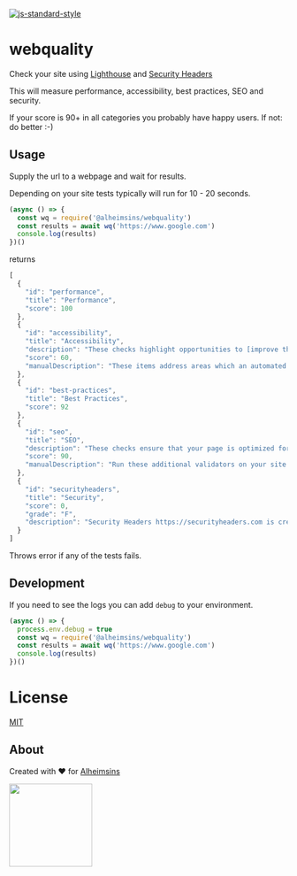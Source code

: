[![js-standard-style](https://img.shields.io/badge/code%20style-standard-brightgreen.svg?style=flat)](https://github.com/feross/standard)

# webquality

Check your site using [Lighthouse](https://developers.google.com/web/tools/lighthouse/) and [Security Headers](https://securityheaders.com/)

This will measure performance, accessibility, best practices, SEO and security.

If your score is 90+ in all categories you probably have happy users. If not: do better :-)

## Usage

Supply the url to a webpage and wait for results.

Depending on your site tests typically will run for 10 - 20 seconds.

```JavaScript
(async () => {
  const wq = require('@alheimsins/webquality')
  const results = await wq('https://www.google.com')
  console.log(results)
})()
```

returns

```JavaScript
[
  {
    "id": "performance",
    "title": "Performance",
    "score": 100
  },
  {
    "id": "accessibility",
    "title": "Accessibility",
    "description": "These checks highlight opportunities to [improve the accessibility of your web app](https://developers.google.com/web/fundamentals/accessibility). Only a subset of accessibility issues can be automatically detected so manual testing is also encouraged.",
    "score": 60,
    "manualDescription": "These items address areas which an automated testing tool cannot cover. Learn more in our guide on [conducting an accessibility review](https://developers.google.com/web/fundamentals/accessibility/how-to-review)."
  },
  {
    "id": "best-practices",
    "title": "Best Practices",
    "score": 92
  },
  {
    "id": "seo",
    "title": "SEO",
    "description": "These checks ensure that your page is optimized for search engine results ranking. There are additional factors Lighthouse does not check that may affect your search ranking. [Learn more](https://support.google.com/webmasters/answer/35769).",
    "score": 90,
    "manualDescription": "Run these additional validators on your site to check additional SEO best practices."
  },
  {
    "id": "securityheaders",
    "title": "Security",
    "score": 0,
    "grade": "F",
    "description": "Security Headers https://securityheaders.com is created by Scott Helme https://scotthelme.co.uk/ to drive up the usage of security based headers across the web."
  }
]
```

Throws error if any of the tests fails.

## Development

If you need to see the logs you can add `debug` to your environment.

```JavaScript
(async () => {
  process.env.debug = true
  const wq = require('@alheimsins/webquality')
  const results = await wq('https://www.google.com')
  console.log(results)
})()
```

# License

[MIT](LICENSE)

## About

Created with ❤ for [Alheimsins](https://alheimsins.net)

<img src="https://image.ibb.co/dPH08G/logo_black.png" height="150px" width="150px" />
